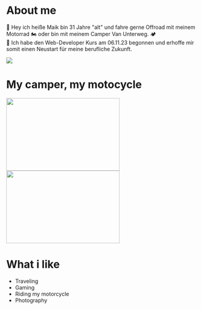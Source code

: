 # About me

🤙 Hey ich heiße Maik bin 31 Jahre "alt" und fahre gerne Offroad mit meinem Motorrad 🏍️ oder bin mit meinem Camper Van Unterweg. 🏕️  
🤖 Ich habe den Web-Developer Kurs am 06.11.23 begonnen und erhoffe mir somit einen Neustart für meine berufliche Zukunft.

![](https://media4.giphy.com/media/v1.Y2lkPTc5MGI3NjExd2cyZnZpMGV5c2wxdzZod3h0c2RtMGVhdHc4anFhbW9hMHF6MHA2aSZlcD12MV9pbnRlcm5hbF9naWZfYnlfaWQmY3Q9Zw/l0He4nkyI5cMhXzvW/giphy.gif)

# My camper, my motocycle
<img src="https://github.com/MaikBerdelmann/MaikBerdelmann/assets/149384055/058598cb-a215-43e4-8da5-ab72f56d9d31" width="300" height="193"> 
<img src="https:/Desktop/Bilder/me_gif.gif" width="300" height="193"> 

# What i like


- Traveling
- Gaming
- Riding my motorcycle
- Photography                                   
